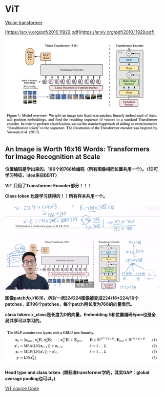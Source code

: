 # ViT

[Vision transformer](https://arxiv.org/pdf/2010.11929.pdf)

[https://arxiv.org/pdf/2010.11929.pdf](https://arxiv.org/pdf/2010.11929.pdf)

![Untitled](ViT%20cc5f6a2354cf4316bbd860faf1cac0b7/Untitled.png)

## **An Image is Worth 16x16 Words: Transformers for Image Recognition at Scale**

**位置编码是学出来的。196个的768维编码（所有图像相同位置共用一个）。（1D可学习特征，idea来自BERT）**

**ViT 只用了Transformer Encoder部分！！！**

**Class token 也是学习获得的！！所有样本共用一个。**

![Untitled](ViT%20cc5f6a2354cf4316bbd860faf1cac0b7/Untitled%201.png)

**图像patch大小16*16，所以一张224*224图像被变成224/16*224/16个patches，即196个patches，每个patch用长度为768的向量表示。**

**class token: x_class是长度为D的向量，Embedding E和位置编码Epos也是全局共享可以学习的。**

![Untitled](ViT%20cc5f6a2354cf4316bbd860faf1cac0b7/Untitled%202.png)

**Head type and class token. (跟标准transformer学的，其实GAP：global average pooling也可以。)**

[ViT source Code](https://app.yinxiang.com/fx/7b57f39c-55ff-4ed8-8f8b-d2278570624a)